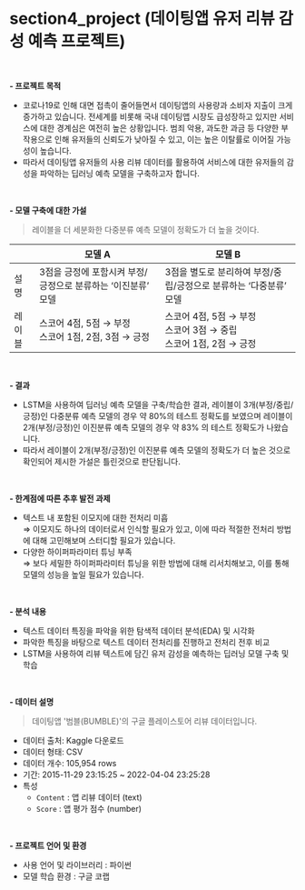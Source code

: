 # section4_project (데이팅앱 유저 리뷰 감성 예측 프로젝트)

<br>

**- 프로젝트 목적**

* 코로나19로 인해 대면 접촉이 줄어들면서 데이팅앱의 사용량과 소비자 지출이 크게 증가하고 있습니다. 전세계를 비롯해 국내 데이팅앱 시장도 급성장하고 있지만 서비스에 대한 경계심은 여전히 높은 상황입니다. 범죄 악용, 과도한 과금 등 다양한 부작용으로 인해 유저들의 신뢰도가 낮아질 수 있고, 이는 높은 이탈률로 이어질 가능성이 높습니다.
* 따라서 데이팅앱 유저들의 사용 리뷰 데이터를 활용하여 서비스에 대한 유저들의 감성을 파악하는 딥러닝 예측 모델을 구축하고자 합니다.

<br>

**- 모델 구축에 대한 가설**

> 레이블을 더 세분화한 다중분류 예측 모델이 정확도가 더 높을 것이다.
> 

|  | 모델 A | 모델 B |
| --- | --- | --- |
| 설명 | 3점을 긍정에 포함시켜 부정/긍정으로 분류하는 ‘이진분류’ 모델 | 3점을 별도로 분리하여 부정/중립/긍정으로 분류하는 ‘다중분류’ 모델 |
| 레이블 | 스코어 4점, 5점 → 부정 <br> 스코어 1점, 2점, 3점 → 긍정 | 스코어 4점, 5점 → 부정 <br> 스코어 3점 → 중립 <br> 스코어 1점, 2점 → 긍정 |


<br>

**- 결과**

* LSTM을 사용하여 딥러닝 예측 모델을 구축/학습한 결과, 레이블이 3개(부정/중립/긍정)인 다중분류 예측 모델의 경우 약 80%의 테스트 정확도를 보였으며 레이블이 2개(부정/긍정)인 이진분류 예측 모델의 경우 약 83% 의 테스트 정확도가 나왔습니다.
*  따라서 레이블이 2개(부정/긍정)인 이진분류 예측 모델의 정확도가 더 높은 것으로 확인되어 제시한 가설은 틀린것으로 판단됩니다.

<br>

**- 한계점에 따른 추후 발전 과제**

* 텍스트 내 포함된 이모지에 대한 전처리 미흡 <br>
  ⇒ 이모지도 하나의 데이터로서 인식할 필요가 있고, 이에 따라 적절한 전처리 방법에 대해 고민해보며 스터디할 필요가 있습니다.  
* 다양한 하이퍼파라미터 튜닝 부족<br>
  ⇒ 보다 세밀한 하이퍼파라미터 튜닝을 위한 방법에 대해 리서치해보고, 이를 통해 모델의 성능을 높일 필요가 있습니다.

<br>

**- 분석 내용**

* 텍스트 데이터 특징을 파악을 위한 탐색적 데이터 분석(EDA) 및 시각화
* 파악한 특징을 바탕으로 텍스트 데이터 전처리를 진행하고 전처리 전후 비교
* LSTM을 사용하여 리뷰 텍스트에 담긴 유저 감성을 예측하는 딥러닝 모델 구축 및 학습

<br>

**- 데이터 설명**

> 데이팅앱 '범블(BUMBLE)'의 구글 플레이스토어 리뷰 데이터입니다.
* 데이터 출처: Kaggle 다운로드
* 데이터 형태: CSV
* 데이터 개수: 105,954 rows
* 기간: 2015-11-29 23:15:25 ~ 2022-04-04 23:25:28
* 특성
  * `Content` : 앱 리뷰 데이터 (text)
  * `Score` : 앱 평가 점수 (number)
  
<br>

**- 프로젝트 언어 및 환경**

* 사용 언어 및 라이브러리 : 파이썬
* 모델 학습 환경 : 구글 코랩
